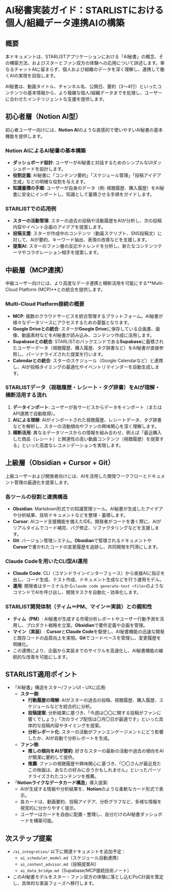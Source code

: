 # AI秘書実装ガイド：STARLISTにおける個人/組織データ連携AIの構築

## 概要
本ドキュメントは、STARLISTアプリケーションにおける「AI秘書」の概念、その構築方法、およびスターとファン双方の体験への応用について詳述します。単なるチャットAIに留まらず、個人および組織のデータを深く理解し、連携して働くAIの実現を目指します。

AI秘書は、動画タイトル、チャンネル名、公開日、要約（3〜4行）といったコンテンツの基本情報から、より複雑な個人/組織データまでを処理し、ユーザーに合わせたインテリジェントな支援を提供します。

## 初心者層（Notion AI型）
初心者ユーザー向けには、**Notion AI**のような直感的で使いやすいAI秘書の基本機能を提供します。

### Notion AIによるAI秘書の基本構築
- **ダッシュボード設計**: ユーザーがAI秘書と対話するためのシンプルなUIダッシュボードを設計します。
- **役割定義**: AI秘書に「コンテンツ要約」「スケジュール管理」「投稿アイデア生成」などの明確な役割を与えます。
- **知識蓄積の手順**: ユーザーが自身のデータ（例: 視聴履歴、購入履歴）をAI秘書に安全にインポートし、知識として蓄積させる手順をガイドします。

### STARLISTでの応用例
- **スターの活動管理**: スターの過去の投稿や活動履歴をAIが分析し、次の投稿内容やイベント企画のアイデアを提案します。
- **投稿支援**: スターが作成中のコンテンツ（動画スクリプト、SNS投稿文）に対して、AIが要約、キーワード抽出、表現の改善などを支援します。
- **提案AI**: スターのファン層の反応やトレンドを分析し、新たなコンテンツテーマやコラボレーション相手を提案します。

## 中級層（MCP連携）
中級ユーザー向けには、より高度なデータ連携と横断活用を可能にする**Multi-Cloud Platform (MCP)**との統合を提供します。

### Multi-Cloud Platform接続の概要
- **MCP**: 複数のクラウドサービスを統合管理するプラットフォーム。AI秘書が様々なデータソースにアクセスするための基盤となります。
- **Google Driveとの統合**: スターが**Google Drive**に保存している企画書、画像、動画素材などをAI秘書が読み込み、コンテンツ作成に活用します。
- **Supabaseとの統合**: STARLISTのバックエンドである**Supabase**に蓄積されたユーザーデータ（視聴履歴、購入履歴、タグ辞書など）をAI秘書が直接参照し、パーソナライズされた提案を行います。
- **Calendarとの統合**: スターのスケジュール（Google Calendarなど）と連携し、AIが投稿タイミングの最適化やイベントリマインダーを自動生成します。

### STARLISTデータ（視聴履歴・レシート・タグ辞書）をAIが理解・横断活用する流れ
1. **データインポート**: ユーザーが各サービスからデータをインポート（またはAPI連携で自動取得）。
2. **AIによる理解**: AIがインポートされた視聴履歴、レシートデータ、タグ辞書などを解析し、スターの活動傾向やファンの興味関心を深く理解します。
3. **横断活用**: 異なるデータソースからの情報を組み合わせ、例えば「最近購入した商品（レシート）と関連性の高い動画コンテンツ（視聴履歴）を提案する」といった高度なレコメンデーションを実現します。

## 上級層（Obsidian + Cursor + Git）
上級ユーザーおよび開発者向けには、AIを活用した開発ワークフローとドキュメント管理の最適化を提案します。

### 各ツールの役割と連携構造
- **Obsidian**: Markdown形式での知識管理ツール。AI秘書が生成したアイデアや分析結果、技術ドキュメントなどを整理・蓄積します。
- **Cursor**: AIコード支援機能を備えたIDE。開発者がコードを書く際に、AIがリアルタイムでコード補完、バグ修正、リファクタリングなどを支援します。
- **Git**: バージョン管理システム。**Obsidian**で管理されるドキュメントや**Cursor**で書かれたコードの変更履歴を追跡し、共同開発を円滑にします。

### Claude Codeを用いたCLI型AI運用
- **Claude Code**: CLI（コマンドラインインターフェース）から直接AIに指示を出し、コード生成、テスト作成、ドキュメント生成などを行う運用モデル。
- **運用**: 開発者はターミナルから`claude code generate-test <file>`のようなコマンドでAIを呼び出し、開発タスクを自動化・効率化します。

### STARLIST開発体制（ティム＝PM、マイン＝実装）との親和性
- **ティム（PM）**: AI秘書が生成する市場分析レポートやユーザー行動予測を活用し、プロダクト戦略を立案。**Obsidian**で要件定義や企画を管理。
- **マイン（実装）**: **Cursor**と**Claude Code**を駆使し、AI秘書機能の迅速な開発と既存コードの品質向上を実現。**Git**でコードベースを管理し、変更履歴を明確化。
- この連携により、企画から実装までのサイクルを高速化し、AI秘書機能の継続的な改善を可能にします。

## STARLIST適用ポイント
- 「AI秘書」構造をスター/ファンUI・UXに応用:
    - **スター側**:
        - **行動履歴の理解**: AIがスターの過去の投稿、視聴履歴、購入履歴、スケジュールなどを統合的に分析。
        - **投稿提案**: 分析結果に基づき、「今週は〇〇に関する投稿がファンに響くでしょう」「次のライブ配信は〇月〇日が最適です」といった具体的な投稿内容やタイミングを提案。
        - **分析レポート化**: スターの活動がファンエンゲージメントにどう影響したか、AIが自動で分析レポートを生成。
    - **ファン側**:
        - **推しの傾向をAIが要約**: 好きなスターの最新の活動や過去の傾向をAIが簡潔に要約して提供。
        - **推薦**: ファンの視聴履歴や興味関心に基づき、「〇〇さんが最近見たこの映画は、あなたの好みに合うかもしれません」といったパーソナライズされたコンテンツを推薦。
- 「**Notionライクなデータカード構造**」導入提案:
    - AIが生成する情報や分析結果を、**Notion**のような柔軟なカード形式で表示。
    - 各カードは、動画要約、投稿アイデア、分析グラフなど、多様な情報を視覚的に分かりやすく提示。
    - ユーザーはカードを自由に配置・整理し、自分だけのAI秘書ダッシュボードを構築可能。

## 次ステップ提案
- `/ai_integration/` 以下に関連ドキュメントを追加予定：
    - `ai_scheduler_model.md`（スケジュール自動連携）
    - `ai_content_advisor.md`（投稿提案AI）
    - `ai_data_bridge.md`（Supabase/MCP接続技術ノート）
- このAI秘書モデルをスター・ファン双方の体験に落とし込むPoC計画を策定し、具体的な実装フェーズへ移行します。
